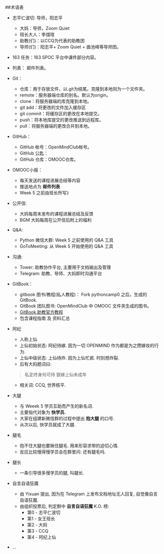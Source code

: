 ##术语表

- 志平仁波切: 导师，阳志平
    + 大妈：导师，Zoom Quiet
    + 班长大人：李熠瑄
    + 助教(们)：以CCQ为代表的助教团
    + 导师(们)：阳志平+ Zoom Quiet + 曲池峰等导师团。
- 163 任务：163 SPOC 平台中课件部分内容。
- 列表： 邮件列表。
- Git：
    + 仓库：用于存放文件，以.git为结尾。克隆到本地则为一个文件夹。
    + remote：服务器端仓库的别名。默认为origin。
    + clone：将服务器端的库克隆到本地。
    + git add：将更改的文件加入缓存区
    + git commit：将缓存区的更改在本地提交。
    + push：将本地库提交的更改推送到远程库。
    + pull：将服务器端的更改合并到本地。
- GitHub：
    + GitHub 帐号：OpenMindClub帐号。
    + GitHub 公匙：
    + GitHub 仓库：OMOOC仓库。

 

- OMOOC小报：
  * 每天发送的课程进展总结等内容
  * 推送地点为 **邮件列表**
  * Week 5 之前由班长所写》

- 公开信:
  * 大妈每周末发布的课程进展总结及反馈
  * BGM 大妈每周在公开信后附上的福利

- Q&A:
  * Python 微信大群: Week 5 之前使用的 Q&A 工具
  * GoToMeeting: 从 Week 5 开始使用的 Q&A 工具

- 沟通:
  * Tower: 助教协作平台, 主要用于文档输出及管理
  * Telegram: 助教、导师、大妈即时沟通平台

- GitBook：
    + gitbook 图书/教程(私人教程)： Fork pythoncamp0 之后，生成的 GitBook. 
    + GitBook 团队图书: OpenMindClub 中 OMOOC 文件夹生成的图书。
    * [GitBook 助教官方教程](http://openmindclub.gitbooks.io/omooc-py/content/)
   * 包含课程指南 及 资料汇总

- 阿纪
   * 人称上仙
   * 上仙初始状态: 阿纪待嫁. 因为一切 OPENMIND 作为都是为之攒嫁妆的行为.
   * 上仙中级状态: 上仙待炸. 因为上仙忙疯. 时刻想炸裂.
   * 后有大妈题词曰:
    
    > 私定终身何可待
      狠嫁上仙未成年

   * 相关词: CCQ, 世界核平. 

- 大腿
   * 与 Weeek 5 学员互助而产生的新名词.
   * 主要指代对象为 **快学员.**
   * 大家在组建新微信群的过程中提出 **抱大腿** 的口号.
   * 从次以后, 快学员就成了大腿.

- 腿毛
   * 抱不住大腿也要揪住腿毛. 用来形容求带的迫切心情.
   * 反应比较慢得慢学员会在群里问: 还有腿毛吗.

- 腿长
   * 一条引导很多慢学员的腿, 叫腿长.

- 自言自语狂魔
   * 由 Yixuan 提出, 因为在 Telegram 上发布文档地址无人回复, 自觉像自言自语狂魔.   
   * 由组织投票后, 判定群中 **自言自语狂魔** K.O. 榜:
        * 第0 - 志平仁波切  
		* 第1 - 女王班长  
		* 第2 - 大妈  
		* 第3 - CCQ  
		* 第4 - 阿纪上仙    
		
- ...








